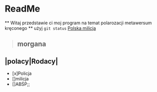 # ReadMe
** Witaj przedstawie ci moj program na temat polarozacji metawersum kręconego **
użyj `git status`
[Polska milicja](https://policja.pl/)
>## morgana
|polacy|Rodacy|
-----
- [x]Policja
- []milicja 
- []ABŚP;;
